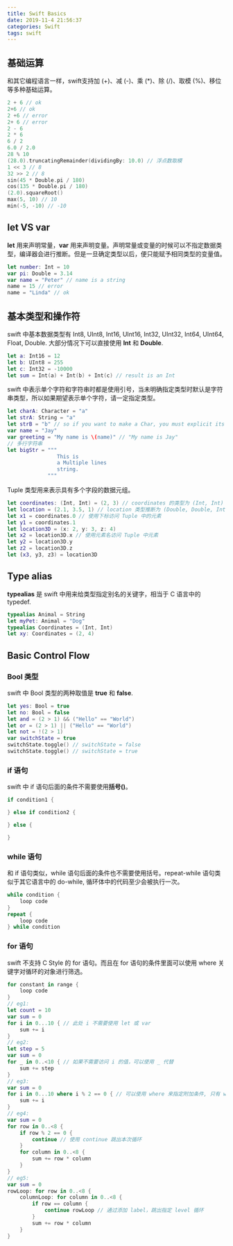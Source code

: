 ```yaml
---
title: Swift Basics
date: 2019-11-4 21:56:37
categories: Swift
tags: swift
---
```

## 基础运算

和其它编程语言一样，swift支持加 (+)、减 (-)、乘 (*)、除 (/)、取模 (%)、移位等多种基础运算。

```swift
2 + 6 // ok
2+6 // ok
2 +6 // error
2+ 6 // error
2 - 6
2 * 6
6 / 2
6.0 / 2.0
28 % 10
(28.0).truncatingRemainder(dividingBy: 10.0) // 浮点数取模
1 << 3 // 8
32 >> 2 // 8
sin(45 * Double.pi / 180)
cos(135 * Double.pi / 180)
(2.0).squareRoot()
max(5, 10) // 10
min(-5, -10) // -10
```

## let VS var

**let** 用来声明常量，**var** 用来声明变量。声明常量或变量的时候可以不指定数据类型，编译器会进行推断。但是一旦确定类型以后，便只能赋予相同类型的变量值。

```swift
let number: Int = 10
var pi: Double = 3.14
var name = "Peter" // name is a string
name = 15 // error
name = "Linda" // ok
```
<!---more--->
## 基本类型和操作符

swift 中基本数据类型有 Int8, UInt8, Int16, UInt16, Int32, UInt32, Int64, UInt64, Float, Double. 大部分情况下可以直接使用 **Int** 和 **Double**.

```swift
let a: Int16 = 12
let b: UInt8 = 255
let c: Int32 = -10000
let sum = Int(a) + Int(b) + Int(c) // result is an Int
```

swift 中表示单个字符和字符串时都是使用引号，当未明确指定类型时默认是字符串类型，所以如果期望表示单个字符，请一定指定类型。

```swift
let charA: Character = "a"
let strA: String = "a"
let strB = "b" // so if you want to make a Char, you must explicit its type
var name = "Jay"
var greeting = "My name is \(name)" // "My name is Jay"
// 多行字符串
let bigStr = """
                This is 
                a Multiple lines
                string.
             """
```

Tuple 类型用来表示具有多个字段的数据元组。

```swift
let coordinates: (Int, Int) = (2, 3) // coordinates 的类型为 (Int, Int)
let location = (2.1, 3.5, 1) // location 类型推断为 (Double, Double, Int)
let x1 = coordinates.0 // 使用下标访问 Tuple 中的元素
let y1 = coordinates.1
let location3D = (x: 2, y: 3, z: 4) 
let x2 = location3D.x // 使用元素名访问 Tuple 中元素
let y2 = location3D.y
let z2 = location3D.z
let (x3, y3, z3) = location3D
```

## Type alias

**typealias** 是 swift 中用来给类型指定别名的关键字，相当于 C 语言中的 typedef.

```swift
typealias Animal = String
let myPet: Animal = "Dog"
typealias Coordinates = (Int, Int)
let xy: Coordinates = (2, 4)
```

## Basic Control Flow

### Bool 类型

swift 中 Bool 类型的两种取值是 **true** 和 **false**.

```swift
let yes: Bool = true
let no: Bool = false
let and = (2 > 1) && ("Hello" == "World")
let or = (2 > 1) || ("Hello" == "World")
let not = !(2 > 1)
var switchState = true
switchState.toggle() // switchState = false
switchState.toggle() // switchState = true
```

### if 语句

swift 中 if 语句后面的条件不需要使用**括号()**。

```swift
if condition1 {

} else if condition2 {

} else {

}
```

### while 语句

和 if 语句类似，while 语句后面的条件也不需要使用括号。repeat-while 语句类似于其它语言中的 do-while, 循环体中的代码至少会被执行一次。

```swift
while condition {
    loop code
}
repeat {
    loop code
} while condition
```

### for 语句

swift 不支持 C Style 的 for 语句。而且在 for 语句的条件里面可以使用 where 关键字对循环的对象进行筛选。

```swift
for constant in range {
    loop code
}
// eg1:
let count = 10
var sum = 0
for i in 0...10 { // 此处 i 不需要使用 let 或 var 
    sum += i
}
// eg2:
let step = 5
var sum = 0
for _ in 0..<10 { // 如果不需要访问 i 的值，可以使用 _ 代替
    sum += step
}
// eg3:
var sum = 0
for i in 0...10 where i % 2 == 0 { // 可以使用 where 来指定附加条件, 只有 where 条件为 true 时，循环体才会执行
    sum += i
}
// eg4:
var sum = 0
for row in 0..<8 {
    if row % 2 == 0 {
        continue // 使用 continue 跳出本次循环
    }
    for column in 0..<8 {
        sum += row * column
    }
}
// eg5:
var sum = 0
rowLoop: for row in 0..<8 {
    columnLoop: for column in 0..<8 {
        if row == column {
            continue rowLoop // 通过添加 label，跳出指定 level 循环
        }
        sum += row * column
    }
}
```
